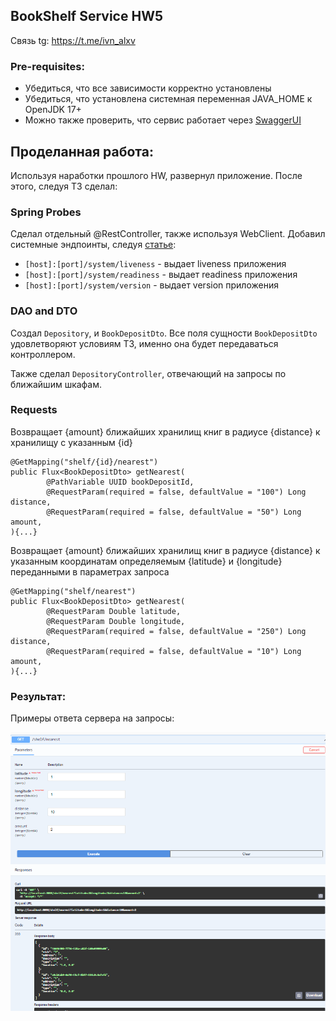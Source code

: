 ## BookShelf Service HW5
Связь tg: https://t.me/ivn_alxv

### Pre-requisites:
- Убедиться, что все зависимости корректно установлены
- Убедиться, что установлена системная переменная JAVA_HOME к OpenJDK 17+
- Можно также проверить, что сервис работает через [SwaggerUI](http://localhost:8080/swagger-ui/index.html#/)

## Проделанная работа:

Используя наработки прошлого HW, развернул приложение. После этого, следуя ТЗ сделал:

### Spring Probes

Сделал отдельный @RestController, также используя WebClient. Добавил системные эндпоинты, следуя [статье](https://spring.io/blog/2020/03/25/liveness-and-readiness-probes-with-spring-boot): 
- ``[host]:[port]/system/liveness`` - выдает liveness приложения
- ``[host]:[port]/system/readiness`` - выдает readiness приложения
- ``[host]:[port]/system/version`` - выдает version приложения


### DAO and DTO

Создал ``Depository``, и ``BookDepositDto``. Все поля сущности ``BookDepositDto`` удовлетворяют условиям ТЗ, именно она будет передаваться контроллером.

Также сделал ``DepositoryController``, отвечающий на запросы по ближайшим шкафам. 


### Requests

Возвращает {amount} ближайших хранилищ книг в радиусе {distance} к хранилищу с указанным {id}

```
@GetMapping("shelf/{id}/nearest")
public Flux<BookDepositDto> getNearest(
        @PathVariable UUID bookDepositId, 
        @RequestParam(required = false, defaultValue = "100") Long distance,
        @RequestParam(required = false, defaultValue = "50") Long amount,
){...}
```


Возвращает {amount} ближайших хранилищ книг в радиусе {distance} к указанным координатам определяемым {latitude} и {longitude}
переданными в параметрах запроса
```
@GetMapping("shelf/nearest")
public Flux<BookDepositDto> getNearest(
        @RequestParam Double latitude,
        @RequestParam Double longitude,
        @RequestParam(required = false, defaultValue = "250") Long distance,
        @RequestParam(required = false, defaultValue = "10") Long amount,
){...}
```

### Результат:

Примеры ответа сервера на запросы:

![img](src/main/resources/static/pictures/nearestResponce.png)